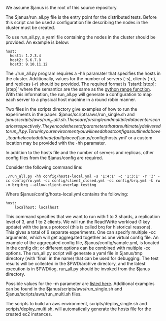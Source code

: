 We assume $janus is the root of this source repository.

The $janus/run_all.py file is the entry point for the distributed tests. Before this script can be used a configuration file describing the nodes in the cluster must be created.

To use run_all.py, a yaml file containing the nodes in the cluster should be provided. An example is below:

    host:
      host1: 1.2.3.4
      host2: 5.6.7.8
      host3: 9.10.11.12

The ./run_all.py program requires a -hh paramater that specifies the hosts in the cluster. Additionally, values for the number of servers (-s), clients (-c), and replicas (-r) should be provided. The required format is '[start]:[stop]:[step]' where the semantics are the same as the [python range function](https://docs.python.org/2/library/functions.html#range). With this information, the run_all.py will generate a configuration to map each server to a physical host machine in a round robin manner.

Two files in the scripts directory give examples of how to run the experiments in the paper: $janus/scripts/aws/run_single.sh and $janus/scripts/aws/run_multi.sh. These are for single and multiple datacenter scenarios respectively. They encode the set of parameters that are ultimately delivered to run_all.py. To run in your environment you will need a host config as outlined above, it can be located at the default place of '$janus/config/hosts.yml' or a custom location may be provided with the -hh paramater.

In addition to the hosts file and the number of servers and replicas, other config files from the $janus/config are required.

Consider the following command line:

    ./run_all.py -hh config/hosts-local.yml -s '1:4:1' -c '1:3:1' -r '3' -cc config/rw.yml -cc config/client_closed.yml -cc config/brq.yml -b rw -m brq:brq --allow-client-overlap testing

Where $janus/config/hosts-local.yml contains the following:
    
    host:
        localhost: localhost
    
This command specifies that we want to run with 1 to 3 shards, a replication level of 3, and 1 to 2 clients. We will run the Read/Write workload (1 key update) with the janus protocol (this is called brq for historical reasons). This gives a total of 6 separate experiments. One can specify multiple -cc <config-file> arguments, which will get aggregated together as one virtual config file. An example of the aggregated config file, $janus/config/sample.yml, is located in the config dir; or different options can be combined with multiple -cc options. The run_all.py script will generate a yaml file in $janus/tmp directory (with 'final' in the name) that can be used for debugging. The test results will be collected in the $PWD/archive directory, and the latest execution is in $PWD/log. run_all.py should be invoked from the $janus directory.

Possible values for the -m parameter are [listed here](https://github.com/NYU-NEWS/janus/blob/master/run_all.py#L23). Additional examples can be found in the $janus/scripts/aws/run_single.sh and $janus/scripts/aws/run_multi.sh files.

The scripts to build an aws environment, scripts/deploy_single.sh and scripts/deploy_multi.sh, will automatically generate the hosts file for the created ec2 instances.